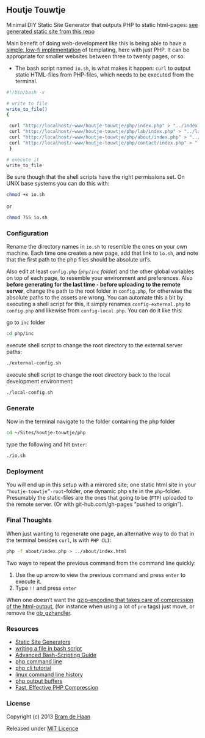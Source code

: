 ## Houtje Touwtje

Minimal DIY Static Site Generator that outputs PHP to static html-pages: [see generated static site from this repo](http://atelierbram.github.io/houtje-touwtje/)

Main benefit of doing web-development like this is being able to have a [simple, low-fi implementation](http://arthur.van-dam.net/2005/06/houtje-touwtje) of templating, here with just PHP. It can be appropriate for smaller websites between three to twenty pages, or so.

* The bash script named `io.sh`, is what makes it happen: `curl` to output static HTML-files from PHP-files, which needs to be executed from the terminal.

```bash
#!/bin/bash -x

# write to file
write_to_file()
{

 curl "http://localhost/~www/houtje-touwtje/php/index.php" > "../index.html"
 curl "http://localhost/~www/houtje-touwtje/php/lab/index.php" > "../lab/index.html"
 curl "http://localhost/~www/houtje-touwtje/php/about/index.php" > "../about/index.html"
 curl "http://localhost/~www/houtje-touwtje/php/contact/index.php" > "../contact/index.html"
 }

# execute it
write_to_file
```
Be sure though that the shell scripts have the right permissions set. On UNIX base systems you can do this with:

```bash
chmod +x io.sh
```
or

```bash
chmod 755 io.sh
```
 
### Configuration
Rename the directory names in `io.sh` to resemble the ones on your own machine. Each time one creates a new page, add that link to `io.sh`, and note that the first path to the php files should be absolute url’s.

Also edit at least `config.php` _(`php/inc` folder)_ and the other global variables on top of each page, to resemble your environment and preferences.
Also **before generating for the last time - before uploading to the remote server**, change the path to the root folder in `config.php`, for otherwise the absolute paths to the assets are wrong. You can automate this a bit by executing a shell script for this, it simply renames `config-external.php` to `config.php` and likewise from `config-local.php`. You can do it like this: 

go to `inc` folder 
```bash
cd php/inc
```

execute shell script to change the root directory to the external server paths:

```bash
./external-config.sh
```

execute shell script to change the root directory back to the local development environment:

```bash
./local-config.sh
```

### Generate
Now in the terminal navigate to the folder containing the php folder

```bash
cd ~/Sites/houtje-touwtje/php
```
type the following and hit `Enter`:

```bash
./io.sh
```

### Deployment
You will end up in this setup with a mirrored site; one static html site in your `“houtje-touwtje”-root`-folder, one dynamic php site in the `php`-folder. Presumably the static-files are the ones that going to be (`FTP`) uploaded to the remote server. (Or with git-hub.com/gh-pages “pushed to origin”).

### Final Thoughts
When just wanting to regenerate one page, an alternative way to do that in the terminal besides `curl`, is with `PHP CLI`:

```bash
php -f about/index.php > ../about/index.html
```

Two ways to repeat the previous command from the command line quickly:

1. Use the up arrow to view the previous command and press `enter` to execute it.
2. Type `!!` and press `enter`

When one doesn’t want the [gzip-encoding that takes care of compression of the html-output](http://perishablepress.com/fast-effective-php-compression/), (for instance when using a lot of `pre` tags) just move, or remove the [ob_gzhandler](http://www.php.net/manual/en/function.ob-gzhandler.php).

### Resources
* [Static Site Generators](http://blog.millermedeiros.com/static-site-generators/)
* [writing a file in bash script](http://stackoverflow.com/questions/14637284/writing-a-file-in-bash-script)
* [Advanced Bash-Scripting Guide](http://www.tldp.org/LDP/abs/html/io-redirection.html)
* [php command line](http://www.sitepoint.com/php-command-line-1/)
* [php cli tutorial](http://www.php-cli.com/php-cli-tutorial.shtml)
* [linux command line history](http://www.thegeekstuff.com/2008/08/15-examples-to-master-linux-command-line-history/)
* [php output buffers](http://davidwalsh.name/php-output-buffers)
* [Fast, Effective PHP Compression](http://perishablepress.com/fast-effective-php-compression/)

### License
Copyright (c) 2013 [Bram de Haan](http://atelierbramdehaan.nl/)

Released under [MIT Licence](http://atelierbram.mit-license.org)

